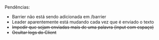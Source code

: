 Pendências:
- Barrier não está sendo adicionada em /barrier
- Leader aparentemente está mudando cada vez que é enviado o texto
- ~~Impedir que sejam enviadas mais de uma palavra (input com espaço)~~
- ~~Ocultar logs do Client~~
